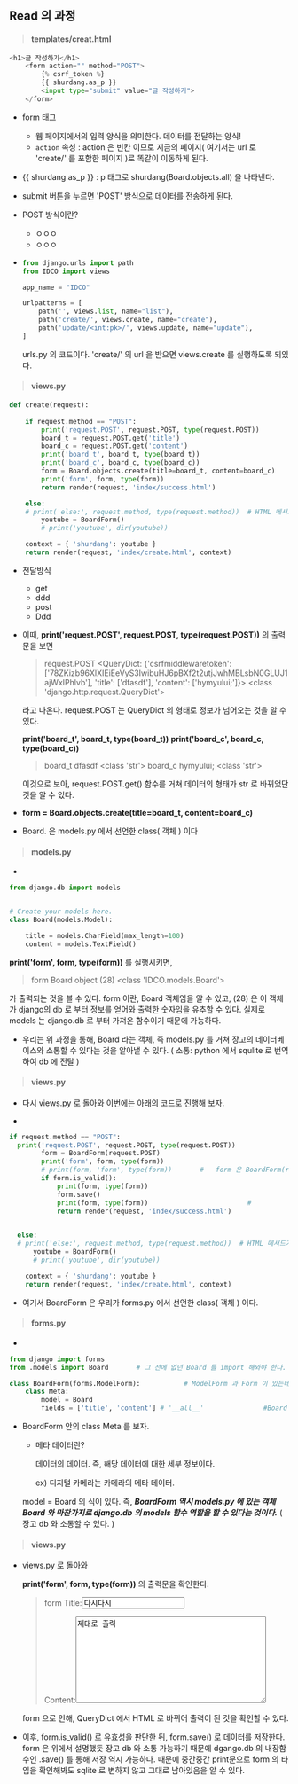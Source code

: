 ## Read 의 과정

> #### **templates/creat.html** 

``` python
<h1>글 작성하기</h1>
    <form action="" method="POST">
        {% csrf_token %}
        {{ shurdang.as_p }}
        <input type="submit" value="글 작성하기">
    </form>
```



* form 태그

  * 웹 페이지에서의 입력 양식을 의미한다. 데이터를 전달하는 양식!
  * `action` 속성 : action 은 빈칸 이므로 지금의 페이지( 여기서는 url 로 'create/' 를 포함한 페이지 )로 똑같이 이동하게 된다.

* {{ shurdang.as_p }} : p 태그로 shurdang(Board.objects.all) 을 나타낸다.

* submit 버튼을 누르면 'POST' 방식으로 데이터를 전송하게 된다.

* POST 방식이란?

  * ㅇㅇㅇ
  * ㅇㅇㅇ

* ``` python
  from django.urls import path
  from IDCO import views
  
  app_name = "IDCO"
  
  urlpatterns = [
      path('', views.list, name="list"),
      path('create/', views.create, name="create"),
      path('update/<int:pk>/', views.update, name="update"),
  ]
  ```

  urls.py 의 코드이다. 'create/' 의 url 을 받으면 views.create 를 실행하도록 되있다.



> #### **views.py**

``` python
def create(request):
    
    if request.method == "POST":
        print('request.POST', request.POST, type(request.POST))
        board_t = request.POST.get('title')
        board_c = request.POST.get('content')
        print('board_t', board_t, type(board_t))
        print('board_c', board_c, type(board_c))
        form = Board.objects.create(title=board_t, content=board_c)
        print('form', form, type(form))
        return render(request, 'index/success.html')

    else:
    # print('else:', request.method, type(request.method))  # HTML 메서드가 Get 일 경우, 각 매서드와 타입을 출력하여 확인한다.
        youtube = BoardForm()
        # print('youtube', dir(youtube))

    context = { 'shurdang': youtube }
    return render(request, 'index/create.html', context)

```

* 전달방식

  * get
  * ddd
  * post
  * Ddd

* 이때,  **print('request.POST', request.POST, type(request.POST))** 의 출력문을 보면

  > request.POST <QueryDict: {'csrfmiddlewaretoken': ['78ZKizb96XlXIEiEeVyS3IwibuHJ6pBXf2t2utjJwhMBLsbN0GLUJ1ajWxIPhlvb'], 'title': ['dfasdf'], 'content': ['hymyului;']}> <class 'django.http.request.QueryDict'>

  라고 나온다. request.POST 는 QueryDict 의 형태로 정보가 넘어오는 것을 알 수 있다. 

  **print('board_t', board_t, type(board_t))**
  **print('board_c', board_c, type(board_c))**

  > board_t dfasdf <class 'str'>
  > board_c hymyului; <class 'str'>

  이것으로 보아, request.POST.get() 함수를 거쳐 데이터의 형태가 str 로 바뀌었단 것을 알 수 있다.

* **form = Board.objects.create(title=board_t, content=board_c)**

* Board. 은 models.py 에서 선언한 class( 객체 ) 이다



> #### models.py

* 

``` python
from django.db import models


# Create your models here.
class Board(models.Model):

    title = models.CharField(max_length=100)
    content = models.TextField()
```



**print('form', form, type(form))** 를 실행시키면,

> form Board object (28) <class 'IDCO.models.Board'>

가 출력되는 것을 볼 수 있다. form 이란, Board 객체임을 알 수 있고, (28) 은 이 객체가 django의 db 로 부터 정보를 얻어와 출력한 숫자임을 유추할 수 있다. 실제로 models 는 django.db 로 부터 가져온 함수이기 때문에 가능하다.

*  우리는 위 과정을 통해, Board 라는 객체, 즉 models.py 를 거쳐 장고의 데이터베이스와 소통할 수 있다는 것을 알아낼 수 있다. ( 소통: python 에서 squlite 로 번역하여 db 에 전달 )



> #### views.py

* 다시 views.py 로 돌아와 이번에는 아래의 코드로 진행해 보자.

* 

  ```python
  if request.method == "POST":
    print('request.POST', request.POST, type(request.POST))
          form = BoardForm(request.POST)
          print('form', form, type(form))
          # print(form, 'form', type(form))       #   form 은 BoardForm(request.POST) 이다.
          if form.is_valid():
              print(form, type(form))
              form.save()
              print(form, type(form))                         #   
              return render(request, 'index/success.html')
          
  
    else:
    # print('else:', request.method, type(request.method))  # HTML 메서드가 Get 일 경우, 각 매서드와 타입을 출력하여 확인한다.
        youtube = BoardForm()
        # print('youtube', dir(youtube))
  
      context = { 'shurdang': youtube }
      return render(request, 'index/create.html', context)
  ```



* 여기서 BoardForm 은 우리가 forms.py 에서 선언한 class( 객체 ) 이다.

> #### forms.py

* 

  ``` python
  from django import forms
  from .models import Board       # 그 전에 없던 Board 를 import 해와야 한다.
  
  class BoardForm(forms.ModelForm):           # ModelForm 과 Form 이 있는데, Form 은 너무 노가다이다.
      class Meta:
          model = Board
          fields = ['title', 'content'] # '__all__'               #Board 중에 사용할 것을 고른다.
  ```



* BoardForm 안의 class Meta 를  보자.

  * 메타 데이터란?

    데이터의 데이터. 즉, 해당 데이터에 대한 세부 정보이다.

    ex) 디지털 카메라는 카메라의 메타 데이터.

  model = Board 의 식이 있다. 즉, ***BoardForm 역시 models.py 에 있는 객체 Board 와 마찬가지로 django.db 의 models 함수 역할을 할 수 있다는 것이다.*** ( 장고 db 와 소통할 수 있다. )



> #### views.py

* views.py 로 돌아와

  **print('form', form, type(form))** 의 출력문을 확인한다.

  > form <tr><th><label for="id_title">Title:</label></th><td><input type="text" name="title" value="다시다시" maxlength="100" required id="id_title"></td></tr>
  > <tr><th><label for="id_content">Content:</label></th><td><textarea name="content" cols="40" rows="10" required id="id_content">
  > 제대로 출력</textarea></td></tr> <class 'IDCO.forms.BoardForm'>

  form 으로 인해, QueryDict 에서 HTML 로 바뀌어 출력이 된 것을 확인할 수 있다. 

* 이후, form.is_valid() 로 유효성을 판단한 뒤, form.save() 로 데이터를 저장한다. form 은 위에서 설명했듯 장고 db 와 소통 가능하기 때문에 dgango.db 의 내장함수인 .save() 를 통해 저장 역시 가능하다. 때문에 중간중간 print문으로 form 의 타입을 확인해봐도 sqlite 로 변하지 않고 그대로 남아있음을 알 수 있다.


